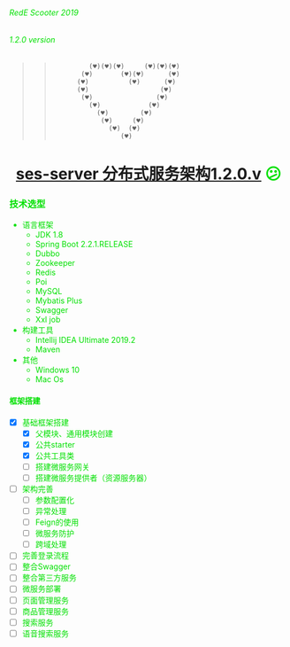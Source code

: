 ###### <font color=gren>RedE Scooter 2019
###### <font color=gren>1.2.0 version
>>         
>>              (♥)(♥)(♥)     (♥)(♥)(♥)  
>>            (♥)       (♥)(♥)      (♥)  
>>           (♥)          (♥)      (♥)   
>>           (♥)                  (♥)           
>>            (♥)                (♥)     
>>              (♥)            (♥)               
>>                (♥)        (♥)         
>>                 (♥)     (♥)           
>>                   (♥)  (♥)            
>>                      (♥)                 
>>                                      
                             
                             
# <div align=center>[ses-server 分布式服务架构1.2.0.v](https://gitee.com/rede-group/ses-server) :confused:	
 

### 技术选型

- 语言框架
	- JDK 1.8
	- Spring Boot 2.2.1.RELEASE
	- Dubbo
	- Zookeeper
	- Redis
	- Poi
	- MySQL
	- Mybatis Plus
	- Swagger
	- Xxl job 
- 构建工具
	- Intellij IDEA Ultimate 2019.2
	- Maven
- 其他
	- Windows 10
	- Mac Os

#### 框架搭建

- [x] 基础框架搭建
    - [x] 父模块、通用模块创建
    - [x] 公共starter
    - [x] 公共工具类
    - [ ] 搭建微服务网关
    - [ ] 搭建微服务提供者（资源服务器）
- [ ] 架构完善
    - [ ] 参数配置化
    - [ ] 异常处理
    - [ ] Feign的使用
    - [ ] 微服务防护
    - [ ] 跨域处理
- [ ] 完善登录流程
- [ ] 整合Swagger
- [ ] 整合第三方服务
- [ ] 微服务部署
- [ ] 页面管理服务
- [ ] 商品管理服务
- [ ] 搜索服务
- [ ] 语音搜索服务